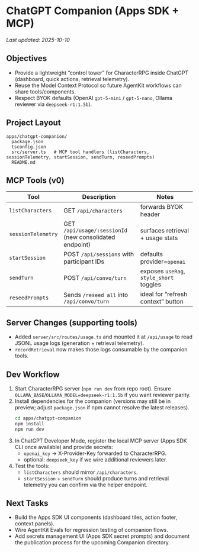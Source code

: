 # ChatGPT Companion (Apps SDK + MCP)

_Last updated: 2025-10-10_

## Objectives
- Provide a lightweight “control tower” for CharacterRPG inside ChatGPT (dashboard, quick actions, retrieval telemetry).
- Reuse the Model Context Protocol so future AgentKit workflows can share tools/components.
- Respect BYOK defaults (OpenAI `gpt-5-mini` / `gpt-5-nano`, Ollama reviewer via `deepseek-r1:1.5b`).

## Project Layout
```
apps/chatgpt-companion/
  package.json
  tsconfig.json
  src/server.ts   # MCP tool handlers (listCharacters, sessionTelemetry, startSession, sendTurn, reseedPrompts)
  README.md
```

## MCP Tools (v0)
| Tool            | Description                                      | Notes |
|-----------------|--------------------------------------------------|-------|
| `listCharacters`| GET `/api/characters`                             | forwards BYOK header |
| `sessionTelemetry` | GET `/api/usage/:sessionId` (new consolidated endpoint) | surfaces retrieval + usage stats |
| `startSession`  | POST `/api/sessions` with participant IDs         | defaults provider=`openai` |
| `sendTurn`      | POST `/api/convo/turn`                            | exposes `useRag`, `style_short` toggles |
| `reseedPrompts` | Sends `/reseed all` into `/api/convo/turn`        | ideal for “refresh context” button |

## Server Changes (supporting tools)
- Added `server/src/routes/usage.ts` and mounted it at `/api/usage` to read JSONL usage logs (generation + retrieval telemetry).
- `recordRetrieval` now makes those logs consumable by the companion tools.

## Dev Workflow
1. Start CharacterRPG server (`npm run dev` from repo root). Ensure `OLLAMA_BASE`/`OLLAMA_MODEL=deepseek-r1:1.5b` if you want reviewer parity.
2. Install dependencies for the companion (versions may still be in preview; adjust `package.json` if npm cannot resolve the latest releases).
   ```bash
   cd apps/chatgpt-companion
   npm install
   npm run dev
   ```
3. In ChatGPT Developer Mode, register the local MCP server (Apps SDK CLI once available) and provide secrets:
   - `openai_key` → X-Provider-Key forwarded to CharacterRPG.
   - optional: `deepseek_key` if we wire additional reviewers later.
4. Test the tools:
   - `listCharacters` should mirror `/api/characters`.
   - `startSession` + `sendTurn` should produce turns and retrieval telemetry you can confirm via the helper endpoint.

## Next Tasks
- Build the Apps SDK UI components (dashboard tiles, action footer, context panels).
- Wire AgentKit Evals for regression testing of companion flows.
- Add secrets management UI (Apps SDK secret prompts) and document the publication process for the upcoming Companion directory.
